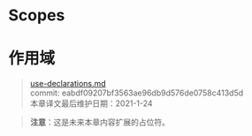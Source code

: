 # Scopes
# 作用域

>[use-declarations.md](https://github.com/rust-lang/reference/blob/master/src/names/scopes.md)\
>commit: eabdf09207bf3563ae96db9d576de0758c413d5d \
>本章译文最后维护日期：2021-1-24

> **注意**：这是未来本章内容扩展的占位符。
